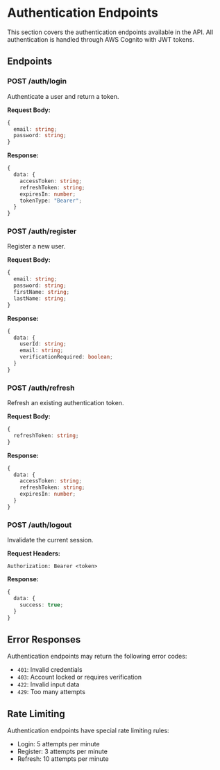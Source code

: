 # Authentication Endpoints

This section covers the authentication endpoints available in the API. All authentication is handled through AWS Cognito with JWT tokens.

## Endpoints

### POST /auth/login

Authenticate a user and return a token.

**Request Body:**

```typescript
{
  email: string;
  password: string;
}
```

**Response:**

```typescript
{
  data: {
    accessToken: string;
    refreshToken: string;
    expiresIn: number;
    tokenType: "Bearer";
  }
}
```

### POST /auth/register

Register a new user.

**Request Body:**

```typescript
{
  email: string;
  password: string;
  firstName: string;
  lastName: string;
}
```

**Response:**

```typescript
{
  data: {
    userId: string;
    email: string;
    verificationRequired: boolean;
  }
}
```

### POST /auth/refresh

Refresh an existing authentication token.

**Request Body:**

```typescript
{
  refreshToken: string;
}
```

**Response:**

```typescript
{
  data: {
    accessToken: string;
    refreshToken: string;
    expiresIn: number;
  }
}
```

### POST /auth/logout

Invalidate the current session.

**Request Headers:**

```
Authorization: Bearer <token>
```

**Response:**

```typescript
{
  data: {
    success: true;
  }
}
```

## Error Responses

Authentication endpoints may return the following error codes:

- `401`: Invalid credentials
- `403`: Account locked or requires verification
- `422`: Invalid input data
- `429`: Too many attempts

## Rate Limiting

Authentication endpoints have special rate limiting rules:

- Login: 5 attempts per minute
- Register: 3 attempts per minute
- Refresh: 10 attempts per minute
